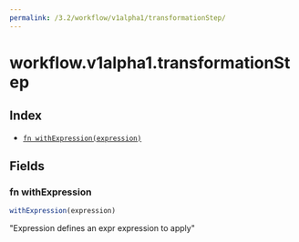 ```yaml
---
permalink: /3.2/workflow/v1alpha1/transformationStep/
---
```


# workflow.v1alpha1.transformationStep



## Index

* [`fn withExpression(expression)`](#fn-withexpression)

## Fields

### fn withExpression

```ts
withExpression(expression)
```

"Expression defines an expr expression to apply"
